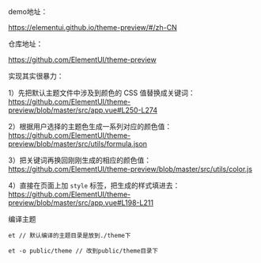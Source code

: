 demo地址：

https://elementui.github.io/theme-preview/#/zh-CN

仓库地址：

https://github.com/ElementUI/theme-preview

实现其实很暴力：

1）先把默认主题文件中涉及到颜色的 CSS 值替换成关键词：https://github.com/ElementUI/theme-preview/blob/master/src/app.vue#L250-L274

2）根据用户选择的主题色生成一系列对应的颜色值：https://github.com/ElementUI/theme-preview/blob/master/src/utils/formula.json

3）把关键词再换回刚刚生成的相应的颜色值：https://github.com/ElementUI/theme-preview/blob/master/src/utils/color.js

4）直接在页面上加 `style` 标签，把生成的样式填进去：https://github.com/ElementUI/theme-preview/blob/master/src/app.vue#L198-L211





编译主题

```
et // 默认编译的主题目录是放到./theme下

et -o public/theme // 改到public/theme目录下
```

